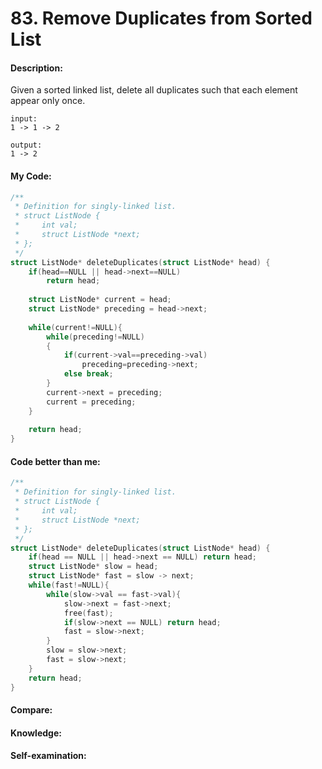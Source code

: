 <h1>83. Remove Duplicates from Sorted List</h1>

<h4>Description:</h4>
Given a sorted linked list, delete all duplicates such that each element appear only once.

```
input:
1 -> 1 -> 2

output:
1 -> 2
```

<h4>My Code:</h4>

```c
/**
 * Definition for singly-linked list.
 * struct ListNode {
 *     int val;
 *     struct ListNode *next;
 * };
 */
struct ListNode* deleteDuplicates(struct ListNode* head) {
    if(head==NULL || head->next==NULL)
        return head;
    
    struct ListNode* current = head;
    struct ListNode* preceding = head->next;
    
    while(current!=NULL){
        while(preceding!=NULL)
        {
            if(current->val==preceding->val)
                preceding=preceding->next;
            else break;
        }
        current->next = preceding;
        current = preceding;
    }
    
    return head;
}
```

<h4>Code better than me:</h4>

```c
/**
 * Definition for singly-linked list.
 * struct ListNode {
 *     int val;
 *     struct ListNode *next;
 * };
 */
struct ListNode* deleteDuplicates(struct ListNode* head) {
    if(head == NULL || head->next == NULL) return head;
    struct ListNode* slow = head;
    struct ListNode* fast = slow -> next;
    while(fast!=NULL){
        while(slow->val == fast->val){
            slow->next = fast->next;
            free(fast);
            if(slow->next == NULL) return head;
            fast = slow->next;
        }
        slow = slow->next;
        fast = slow->next;
    }
    return head;
}
```


<h4>Compare:</h4>


<h4>Knowledge:</h4>


<h4>Self-examination:</h4>
